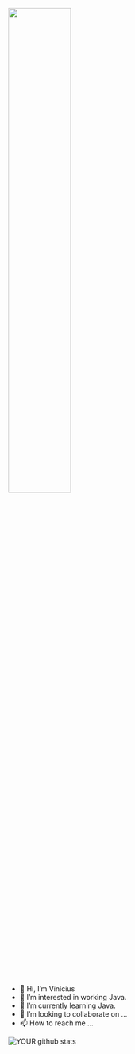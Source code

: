 <p = align-center>   
<img src="https://i.pinimg.com/originals/c4/85/20/c4852096f8815f181ee54b9cbe904ae6.gif" height = 50%; width = 50%>
</p>

- 👋 Hi, I’m Vinícius
- 👀 I’m interested in working Java.
- 🌱 I’m currently learning Java.
- 💞️ I’m looking to collaborate on ...
- 📫 How to reach me ...

![YOUR github stats](https://github-readme-stats.vercel.app/api?username=Akom4n)

<!---
Akom4n/Akom4n is a ✨ special ✨ repository because its `README.md` (this file) appears on your GitHub profile.
You can click the Preview link to take a look at your changes.
--->
